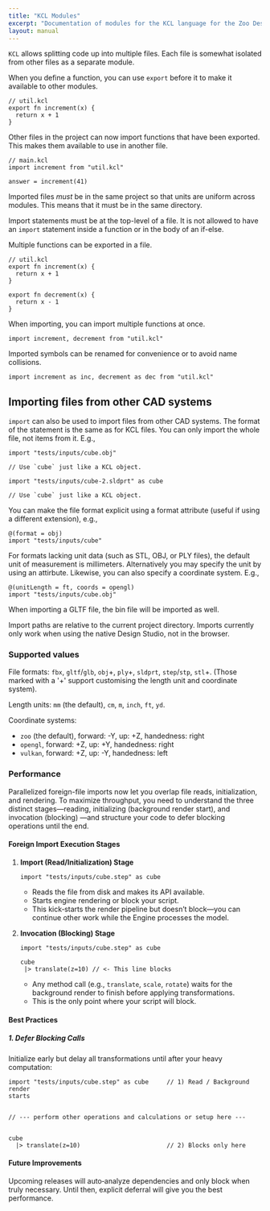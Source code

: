 ```yaml
---
title: "KCL Modules"
excerpt: "Documentation of modules for the KCL language for the Zoo Design Studio."
layout: manual
---
```


`KCL` allows splitting code up into multiple files.  Each file is somewhat
isolated from other files as a separate module.

When you define a function, you can use `export` before it to make it available
to other modules.

```
// util.kcl
export fn increment(x) {
  return x + 1
}
```

Other files in the project can now import functions that have been exported.
This makes them available to use in another file.

```norun
// main.kcl
import increment from "util.kcl"

answer = increment(41)
```

Imported files _must_ be in the same project so that units are uniform across
modules. This means that it must be in the same directory.

Import statements must be at the top-level of a file. It is not allowed to have
an `import` statement inside a function or in the body of an if-else.

Multiple functions can be exported in a file.

```
// util.kcl
export fn increment(x) {
  return x + 1
}

export fn decrement(x) {
  return x - 1
}
```

When importing, you can import multiple functions at once.

```norun
import increment, decrement from "util.kcl"
```

Imported symbols can be renamed for convenience or to avoid name collisions.

```norun
import increment as inc, decrement as dec from "util.kcl"
```

## Importing files from other CAD systems

`import` can also be used to import files from other CAD systems. The format of the statement is the
same as for KCL files. You can only import the whole file, not items from it. E.g.,

```norun
import "tests/inputs/cube.obj"

// Use `cube` just like a KCL object.
```

```norun
import "tests/inputs/cube-2.sldprt" as cube

// Use `cube` just like a KCL object.
```

You can make the file format explicit using a format attribute (useful if using a different
extension), e.g.,

```norun
@(format = obj)
import "tests/inputs/cube"
```

For formats lacking unit data (such as STL, OBJ, or PLY files), the default
unit of measurement is millimeters. Alternatively you may specify the unit
by using an attirbute. Likewise, you can also specify a coordinate system. E.g.,

```norun
@(unitLength = ft, coords = opengl)
import "tests/inputs/cube.obj"
```

When importing a GLTF file, the bin file will be imported as well.

Import paths are relative to the current project directory. Imports currently only work when
using the native Design Studio, not in the browser.

### Supported values

File formats: `fbx`, `gltf`/`glb`, `obj`+, `ply`+, `sldprt`, `step`/`stp`, `stl`+. (Those marked with a
'+' support customising the length unit and coordinate system).

Length units: `mm` (the default), `cm`, `m`, `inch`, `ft`, `yd`.

Coordinate systems:

- `zoo` (the default), forward: -Y, up: +Z, handedness: right
- `opengl`, forward: +Z, up: +Y, handedness: right
- `vulkan`, forward: +Z, up: -Y, handedness: left

### Performance

Parallelized foreign-file imports now let you overlap file reads, initialization,
and rendering. To maximize throughput, you need to understand the three distinct
stages—reading, initializing (background render start), and invocation (blocking)
—and structure your code to defer blocking operations until the end.

#### Foreign Import Execution Stages

1. **Import (Read/Initialization) Stage**  
   ```
   import "tests/inputs/cube.step" as cube
   ```  
   - Reads the file from disk and makes its API available.  
   - Starts engine rendering or block your script.
   - This kick‑starts the render pipeline but doesn’t block—you can continue other work while the Engine processes the model.

2. **Invocation (Blocking) Stage**  
   ```
   import "tests/inputs/cube.step" as cube

   cube
    |> translate(z=10) // <- This line blocks
   ```  
   - Any method call (e.g., `translate`, `scale`, `rotate`) waits for the background render to finish before applying transformations.  
   - This is the only point where your script will block.

#### Best Practices

##### 1. Defer Blocking Calls
Initialize early but delay all transformations until after your heavy computation:
```kcl
import "tests/inputs/cube.step" as cube     // 1) Read / Background render
starts


// --- perform other operations and calculations or setup here ---


cube
  |> translate(z=10)                        // 2) Blocks only here
```

#### Future Improvements

Upcoming releases will auto‑analyze dependencies and only block when truly necessary. Until then, explicit deferral will give you the best performance.

